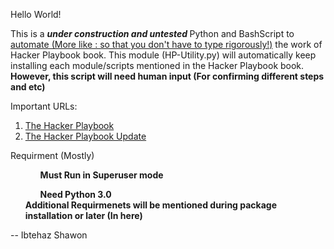 Hello World!

This is a <b><i>under construction and untested </b></i> Python and BashScript to <u>automate (More like : so that you don't have to type rigorously!)</u> the work of Hacker Playbook book. This module (HP-Utility.py) will automatically keep installing each module/scripts mentioned in the Hacker Playbook book. <b>However, this script will need human input (For confirming different steps and etc) </b>

Important URLs:
<ol>
<li> <a href= "www.thehackerplaybook.com/dashboard"> The Hacker Playbook </a>
</li>
<li>
 <a href= "www.thehackerplaybook.com/updates"> The Hacker Playbook Update</a>
</li>

</ol>

Requirment (Mostly)
<ol>
<ul><b>Must Run in Superuser mode</b> </ul>
<ul> <b>Need Python 3.0 </b> </ul>
<b> Additional Requirmenets will be mentioned during package installation or later (In here) </b>
</ol>


-- Ibtehaz Shawon